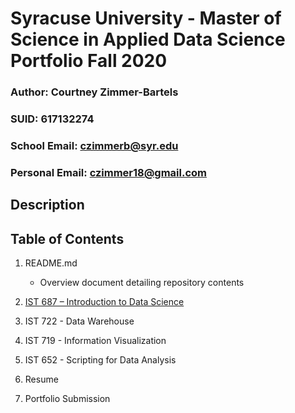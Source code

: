 # Syracuse University - Master of Science in Applied Data Science Portfolio Fall 2020

### Author: Courtney Zimmer-Bartels
### SUID: 617132274
### School Email: czimmerb@syr.edu
### Personal Email: czimmer18@gmail.com

## Description

## Table of Contents
1. README.md
    - Overview document detailing repository contents
2. [IST 687 – Introduction to Data Science](https://github.com/czimmerb/Masters_Portfolio/tree/main/IST687_IntroDataScience)

3. IST 722 - Data Warehouse

4. IST 719 - Information Visualization

5. IST 652 - Scripting for Data Analysis

6. Resume

7. Portfolio Submission
